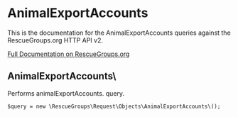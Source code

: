 # AnimalExportAccounts

This is the documentation for the AnimalExportAccounts queries against the RescueGroups.org HTTP API v2.

[Full Documentation on RescueGroups.org](https://userguide.rescuegroups.org/display/APIDG/Object+definitions#Objectdefinitions-animalExportAccounts)

## AnimalExportAccounts\

Performs animalExportAccounts. query.

    $query = new \RescueGroups\Request\Objects\AnimalExportAccounts\();


